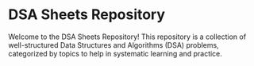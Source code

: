 # DSA Sheets Repository

Welcome to the DSA Sheets Repository! This repository is a collection of well-structured Data Structures and Algorithms (DSA) problems, categorized by topics to help in systematic learning and practice.
